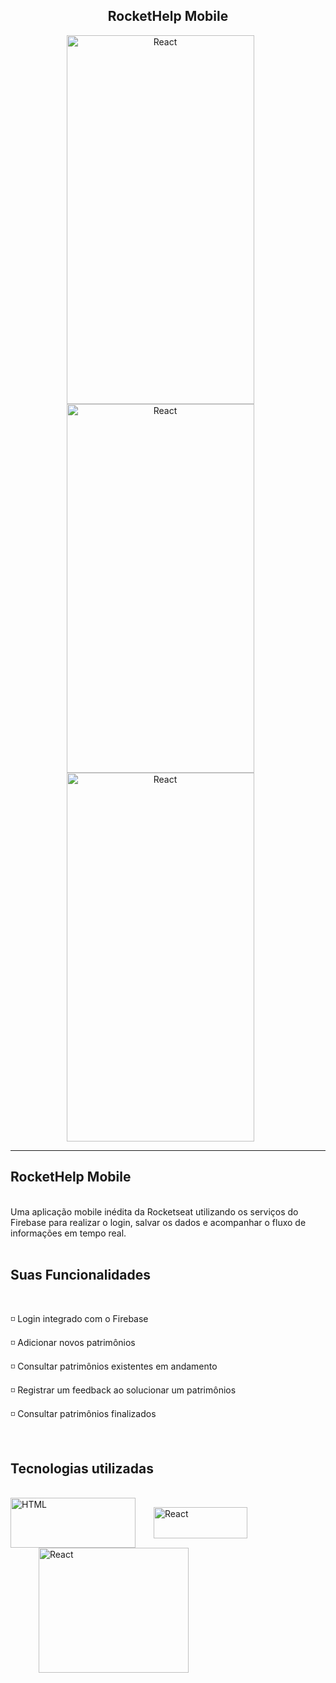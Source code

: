 

<h2 align="center">RocketHelp Mobile</h2>
<div align="center">
 <img align="center" alt="React" height="590" width="300" src="https://user-images.githubusercontent.com/64162307/198307264-80f568f8-a149-42b2-b1a4-200988df5a59.png" style="margin-right: 25px"/> 
 <img align="center" alt="React" height="590" width="300" src="https://user-images.githubusercontent.com/64162307/198307272-7a0a0337-fa85-4b2a-bd33-c2532e56e863.png" style="margin-right: 25px"/> 
 <img align="center" alt="React" height="590" width="300" src="https://user-images.githubusercontent.com/64162307/198307278-a8b90522-6fb6-493a-a05f-feed4ce45416.png" style="margin-right: 25px"/> 

</div>

<hr>

## RocketHelp Mobile
<br>
Uma aplicação mobile inédita da Rocketseat utilizando os serviços do Firebase para realizar o login, salvar os dados e acompanhar o fluxo de informações em tempo real. 
<br>
<br>

## Suas Funcionalidades
<br>
<p>
◽ Login integrado com o Firebase
</p>
<p>
◽ Adicionar novos patrimônios
</p>
<p>
◽ Consultar patrimônios existentes em andamento
</p>
<p>
◽ Registrar um feedback ao solucionar um patrimônios 
</p>
<p>
◽ Consultar patrimônios finalizados
</p>

<br>

## Tecnologias utilizadas
<br>
<!-- HTML -->
<!-- REACT NATIVE -->
<div>
<img align="center"  alt="HTML" width="200" height="80" src="https://braze-marketing-assets.s3.amazonaws.com/images/partner_logos/react-native.png" style="margin-right: 25px"/>
<img align="center" alt="React" height="50" width="150" src="https://www.etatvasoft.com/blog/wp-content/uploads/2020/10/Firebase.png" style="margin-right: 45px"/> 

<!-- CSS -->
<img align="center" alt="React" height="200" width="240" src="https://nativebase.io/img/nativebase-logo-dark.svg" style="margin-left: 45px"/> 
 </div>
<br>
<br>
